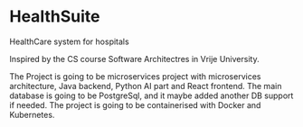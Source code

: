 # HealthSuite
HealthCare system for hospitals

Inspired by the CS course Software Architectres in Vrije University. 


The Project is going to be microservices project with microservices architecture, Java backend, Python AI part and React frontend. The main database is going to be PostgreSql, and it maybe added another DB support if needed. The project is going to be containerised with Docker and Kubernetes. 
